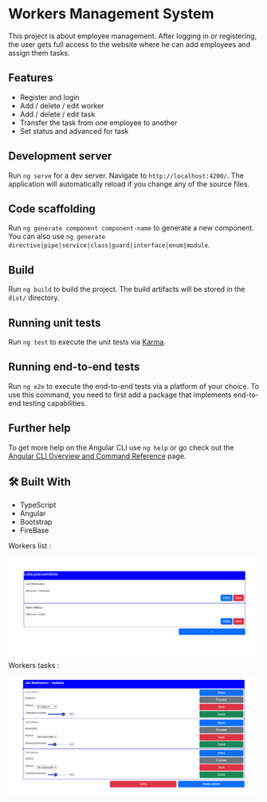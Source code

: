 # Workers Management System

This project is about employee management. After logging in or registering, the user gets full access to the website where he can add employees and assign them tasks.

## Features

- Register and login
- Add / delete / edit worker
- Add / delete / edit task 
- Transfer the task from one employee to another
- Set status and advanced for task

## Development server

Run `ng serve` for a dev server. Navigate to `http://localhost:4200/`. The application will automatically reload if you change any of the source files.

## Code scaffolding

Run `ng generate component component-name` to generate a new component. You can also use `ng generate directive|pipe|service|class|guard|interface|enum|module`.

## Build

Run `ng build` to build the project. The build artifacts will be stored in the `dist/` directory.

## Running unit tests

Run `ng test` to execute the unit tests via [Karma](https://karma-runner.github.io).

## Running end-to-end tests

Run `ng e2e` to execute the end-to-end tests via a platform of your choice. To use this command, you need to first add a package that implements end-to-end testing capabilities.

## Further help

To get more help on the Angular CLI use `ng help` or go check out the [Angular CLI Overview and Command Reference](https://angular.io/cli) page.


## 🛠 Built With
- TypeScript
- Angular
- Bootstrap
- FireBase

Workers list : 

![workers list](images/WorkersList.png)

Workers tasks : 

![workers tasks](images/WorkersTask.png)
